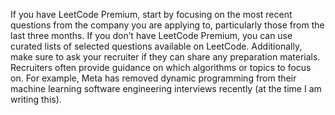If you have LeetCode Premium, start by focusing on the most recent questions from the company you are applying to, particularly those from the last three months. If you don’t have LeetCode Premium, you can use curated lists of selected questions available on LeetCode. Additionally, make sure to ask your recruiter if they can share any preparation materials. Recruiters often provide guidance on which algorithms or topics to focus on. For example, Meta has removed dynamic programming from their machine learning software engineering interviews recently (at the time I am writing this).
